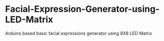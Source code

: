 # Facial-Expression-Generator-using-LED-Matrix
Arduino based basic facial expressions generator using 8X8 LED Matrix
